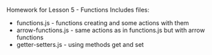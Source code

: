 Homework for Lesson 5 - Functions
Includes files:
- functions.js - functions creating and some actions with them
- arrow-functions.js - same actions as in functions.js but with arrow functions
- getter-setters.js - using methods get and set